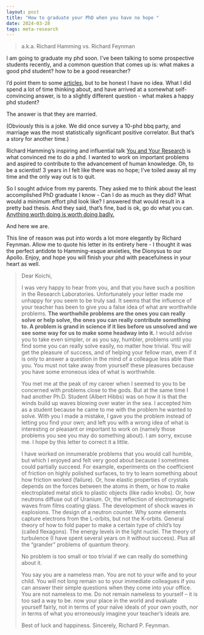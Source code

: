 ```yaml
---
layout: post
title: "How to graduate your PhD when you have no hope "
date: 2024-03-28
tags: meta-research
---
```


> a.k.a. Richard Hamming vs. Richard Feynman

<!--more-->


I am going to graduate my phd soon. I’ve been talking to some prospective students recently, and a common question that comes up is: what makes a good phd student? how to be a good researcher?

I’d point them to some [articles](https://huiwenn.github.io/readings), but to be honest I have no idea. What I did spend a lot of time thinking about, and have arrived at a somewhat self-convincing answer, is to a slightly different question - what makes a happy phd student? 

The answer is that they are married. 

(Obviously this is a joke. We did once survey a 10-phd bbq party, and marriage was the most statistically significant positive correlator. But that’s a story for another time.)

Richard Hamming’s inspiring and influential talk [You and Your Research](https://www.cs.virginia.edu/~robins/YouAndYourResearch.html) is what convinced me to do a phd. I wanted to work on important problems and aspired to contribute to the advancement of human knowledge. Oh, to be a scientist! 3 years in I felt like there was no hope; I’ve toiled away all my time and the only way out is to quit.

So I sought advice from my parents. They asked me to think about the least accomplished PhD graduate I know - Can I do as much as they did? What would a minimum effort phd look like? I answered that would result in a pretty bad thesis. And they said, that’s fine, bad is ok, go do what you can. [Anything worth doing is worth doing badly.](https://www.poetryfoundation.org/poems/48132/failing-and-flying) 

And here we are.

This line of reason was put into words a lot more elegantly by Richard Feynman. Allow me to quote his letter in its entirety here - I thought it was the perfect antidote to Hamming-esque anxieties, the Dionysus to our Apollo. Enjoy, and hope you will finish your phd with peacefulness in your heart as well. 

> Dear Koichi,
>
> I was very happy to hear from you, and that you have such a position in the Research Laboratories. Unfortunately your letter made me unhappy for you seem to be truly sad. It seems that the influence of your teacher has been to give you a false idea of what are worthwhile problems. **The worthwhile problems are the ones you can really solve or help solve, the ones you can really contribute something to. A problem is grand in science if it lies before us unsolved and we see some way for us to make some headway into it.** I would advise you to take even simpler, or as you say, humbler, problems until you find some you can really solve easily, no matter how trivial. You will get the pleasure of success, and of helping your fellow man, even if it is only to answer a question in the mind of a colleague less able than you. You must not take away from yourself these pleasures because you have some erroneous idea of what is worthwhile.
> 
> You met me at the peak of my career when I seemed to you to be concerned with problems close to the gods. But at the same time I had another Ph.D. Student (Albert Hibbs) was on how it is that the winds build up waves blowing over water in the sea. I accepted him as a student because he came to me with the problem he wanted to solve. With you I made a mistake, I gave you the problem instead of letting you find your own; and left you with a wrong idea of what is interesting or pleasant or important to work on (namely those problems you see you may do something about). I am sorry, excuse me. I hope by this letter to correct it a little.
>
>I have worked on innumerable problems that you would call humble, but which I enjoyed and felt very good about because I sometimes could partially succeed. For example, experiments on the coefficient of friction on highly polished surfaces, to try to learn something about how friction worked (failure). Or, how elastic properties of crystals depends on the forces between the atoms in them, or how to make electroplated metal stick to plastic objects (like radio knobs). Or, how neutrons diffuse out of Uranium. Or, the reflection of electromagnetic waves from films coating glass. The development of shock waves in explosions. The design of a neutron counter. Why some elements capture electrons from the L-orbits, but not the K-orbits. General theory of how to fold paper to make a certain type of child’s toy (called flexagons). The energy levels in the light nuclei. The theory of turbulence (I have spent several years on it without success). Plus all the “grander” problems of quantum theory.
>
>No problem is too small or too trivial if we can really do something about it.
>
>You say you are a nameless man. You are not to your wife and to your child. You will not long remain so to your immediate colleagues if you can answer their simple questions when they come into your office. You are not nameless to me. Do not remain nameless to yourself – it is too sad a way to be. now your place in the world and evaluate yourself fairly, not in terms of your naïve ideals of your own youth, nor in terms of what you erroneously imagine your teacher’s ideals are.
>
>Best of luck and happiness. 
>Sincerely, Richard P. Feynman.
